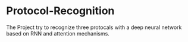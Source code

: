 # Protocol-Recognition

The Project try to recognize three protocals with a deep neural network based on RNN and attention mechanisms.
